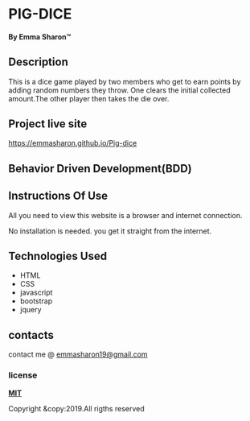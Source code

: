 
# PIG-DICE

#### By **Emma Sharon**&trade;

## Description
This is a dice game played by two members who get to earn points by adding random numbers they throw. One clears the initial collected amount.The other player then takes the die over.

## Project live site
https://emmasharon.github.io/Pig-dice

## Behavior Driven Development(BDD)


## Instructions Of Use
All you need to view this website is a browser and internet connection.

No installation is needed. you get it straight from the internet.

## Technologies Used
* HTML
* CSS
* javascript
* bootstrap
* jquery

## contacts
contact me @ emmasharon19@gmail.com

### license
**[MIT](https://github.com/Emmasharon/Pig-dice/blob/master/LICENSE)**




Copyright &copy:2019.All rigths reserved
